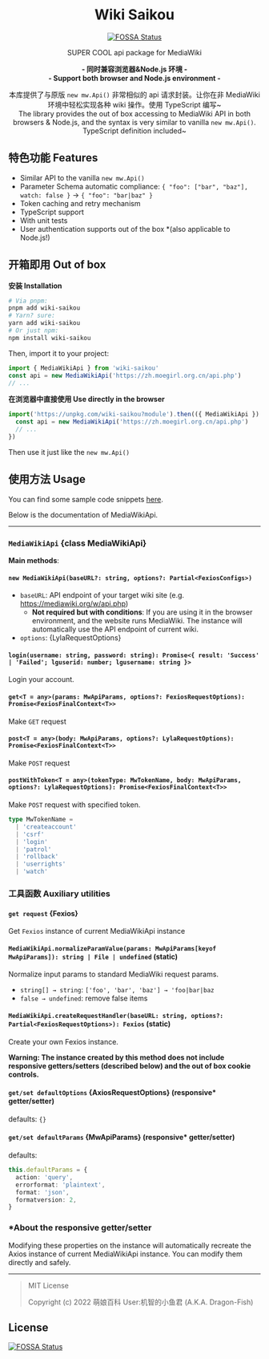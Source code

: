 <div align="center">

# Wiki Saikou
[![FOSSA Status](https://app.fossa.com/api/projects/git%2Bgithub.com%2Fmoegirlwiki%2Fwiki-saikou.svg?type=shield)](https://app.fossa.com/projects/git%2Bgithub.com%2Fmoegirlwiki%2Fwiki-saikou?ref=badge_shield)


SUPER COOL api package for MediaWiki

**- 同时兼容浏览器&Node.js 环境 -**<br>
**- Support both browser and Node.js environment -**

本库提供了与原版 `new mw.Api()` 非常相似的 api 请求封装。让你在非 MediaWiki 环境中轻松实现各种 wiki 操作。使用 TypeScript 编写~<br>
The library provides the out of box accessing to MediaWiki API in both browsers & Node.js, and the syntax is very similar to vanilla `new mw.Api()`. TypeScript definition included~

</div>

## 特色功能 Features

- Similar API to the vanilla `new mw.Api()`
- Parameter Schema automatic compliance: `{ "foo": ["bar", "baz"], watch: false }` → `{ "foo": "bar|baz" }`
- Token caching and retry mechanism
- TypeScript support
- With unit tests
- User authentication supports out of the box \*(also applicable to Node.js!)

## 开箱即用 Out of box

**安装 Installation**

```sh
# Via pnpm:
pnpm add wiki-saikou
# Yarn? sure:
yarn add wiki-saikou
# Or just npm:
npm install wiki-saikou
```

Then, import it to your project:

```ts
import { MediaWikiApi } from 'wiki-saikou'
const api = new MediaWikiApi('https://zh.moegirl.org.cn/api.php')
// ...
```

**在浏览器中直接使用 Use directly in the browser**

```js
import('https://unpkg.com/wiki-saikou?module').then(({ MediaWikiApi }) => {
  const api = new MediaWikiApi('https://zh.moegirl.org.cn/api.php')
  // ...
})
```

Then use it just like the `new mw.Api()`

## 使用方法 Usage

You can find some sample code snippets [here](test/).

Below is the documentation of MediaWikiApi.

---

### `MediaWikiApi` {class MediaWikiApi}

**Main methods**:

#### `new MediaWikiApi(baseURL?: string, options?: Partial<FexiosConfigs>)`

- `baseURL`: API endpoint of your target wiki site (e.g. https://mediawiki.org/w/api.php)
  - **Not required but with conditions**: If you are using it in the browser environment, and the website runs MediaWiki. The instance will automatically use the API endpoint of current wiki.
- `options`: {LylaRequestOptions}

#### `login(username: string, password: string): Promise<{ result: 'Success' | 'Failed'; lguserid: number; lgusername: string }>`

Login your account.

#### `get<T = any>(params: MwApiParams, options?: FexiosRequestOptions): Promise<FexiosFinalContext<T>>`

Make `GET` request

#### `post<T = any>(body: MwApiParams, options?: LylaRequestOptions): Promise<FexiosFinalContext<T>>`

Make `POST` request

#### `postWithToken<T = any>(tokenType: MwTokenName, body: MwApiParams, options?: LylaRequestOptions): Promise<FexiosFinalContext<T>>`

Make `POST` request with specified token.

```ts
type MwTokenName =
  | 'createaccount'
  | 'csrf'
  | 'login'
  | 'patrol'
  | 'rollback'
  | 'userrights'
  | 'watch'
```

### 工具函数 Auxiliary utilities

#### `get request` {Fexios}

Get `Fexios` instance of current MediaWikiApi instance

#### `MediaWikiApi.normalizeParamValue(params: MwApiParams[keyof MwApiParams]): string | File | undefined` (static)

Normalize input params to standard MediaWiki request params.

- `string[] → string`: `['foo', 'bar', 'baz'] → 'foo|bar|baz`
- `false → undefined`: remove false items

#### `MediaWikiApi.createRequestHandler(baseURL: string, options?: Partial<FexiosRequestOptions>): Fexios` (static)

Create your own Fexios instance.

**Warning: The instance created by this method does not include responsive getters/setters (described below) and the out of box cookie controls.**

#### `get/set defaultOptions` {AxiosRequestOptions} (responsive\* getter/setter)

defaults: `{}`

#### `get/set defaultParams` {MwApiParams} (responsive\* getter/setter)

defaults:

```ts
this.defaultParams = {
  action: 'query',
  errorformat: 'plaintext',
  format: 'json',
  formatversion: 2,
}
```

### \*About the responsive getter/setter

Modifying these properties on the instance will automatically recreate the Axios instance of current MediaWikiApi instance. You can modify them directly and safely.

---

> MIT License
>
> Copyright (c) 2022 萌娘百科 User:机智的小鱼君 (A.K.A. Dragon-Fish)


## License
[![FOSSA Status](https://app.fossa.com/api/projects/git%2Bgithub.com%2Fmoegirlwiki%2Fwiki-saikou.svg?type=large)](https://app.fossa.com/projects/git%2Bgithub.com%2Fmoegirlwiki%2Fwiki-saikou?ref=badge_large)